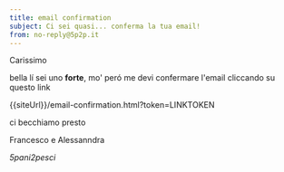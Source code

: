 ```yaml
---
title: email confirmation
subject: Ci sei quasi... conferma la tua email!
from: no-reply@5p2p.it
---
```

Carissimo

bella lí sei uno **forte**, mo' peró me devi 
confermare l'email cliccando su questo link

{{siteUrl}}/email-confirmation.html?token=LINKTOKEN

ci becchiamo presto

Francesco e Alessanndra

*5pani2pesci*
